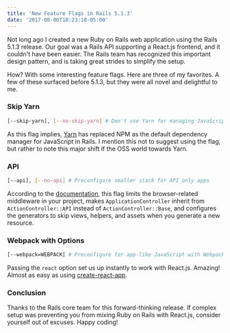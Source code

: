 ```yaml
---
title: 'New Feature Flags in Rails 5.1.3'
date: '2017-08-06T18:23:10-05:00'
---
```


Not long ago I created a new Ruby on Rails web application using the Rails 5.1.3 release. Our goal was a Rails API supporting a React.js frontend, and it couldn't have been easier. The Rails team has recognized this important design pattern, and is taking great strides to simplify the setup.

How? With some interesting feature flags. Here are three of my favorites. A few of these surfaced before 5.1.3, but they were all novel and delightful to me.

### Skip Yarn

```sh
[--skip-yarn], [--no-skip-yarn] # Don't use Yarn for managing JavaScript dependencies
```

As this flag implies, [Yarn](https://yarnpkg.com/en/) has replaced NPM as the default dependency manager for JavaScript in Rails. I mention this not to suggest using the flag, but rather to note this major shift if the OSS world towards Yarn.

### API

```sh
[--api], [--no-api] # Preconfigure smaller stack for API only apps
```

According to the [documentation](http://edgeguides.rubyonrails.org/api_app.html), this flag limits the browser-related middleware in your project, makes `ApplicationController` inherit from `ActionController::API` instead of `ActionController::Base`, and configures the generators to skip views, helpers, and assets when you generate a new resource.

### Webpack with Options

```sh
[--webpack=WEBPACK] # Preconfigure for app-like JavaScript with Webpack (options: react/vue/angular)
```

Passing the `react` option set us up instantly to work with React.js. Amazing! Almost as easy as using [create-react-app](https://github.com/facebookincubator/create-react-app).

### Conclusion

Thanks to the Rails core team for this forward-thinking release. If complex setup was preventing you from mixing Ruby on Rails with React.js, consider yourself out of excuses. Happy coding!
